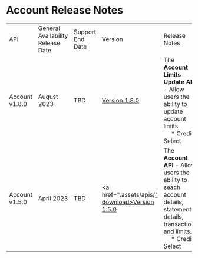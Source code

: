 # Account Release Notes
|                |                                   |                  |               |                                                                                                                                |
|----------------|-----------------------------------|------------------|---------------|--------------------------------------------------------------------------------------------------------------------------------|
| API            | General Availability Release Date | Support End Date | Version       | Release Notes                                                                                                                  |
| Account v1.8.0 | August 2023                       | TBD              | <a href=".assets/apis/EXTERNAL-PORTAL-APIS-accounts-1.8.0-Aug-23-resolved_4.yaml" download>Version 1.8.0 </a>| The **Account Limits Update API** - Allow users the ability to update account limits. <br>&emsp; * Credit Select                               |
| Account v1.5.0 | April 2023                        | TBD              | <a href=".assets/apis/<a href=".assets/apis/EXTERNAL-PORTAL-APIS-accounts-1.8.0-Aug-23-resolved_4.yaml" download>" download>Version 1.5.0</a> | The **Account API** - Allow users the ability to seach account details, statement details, transactions and limits. <br>&emsp; * Credit Select |
